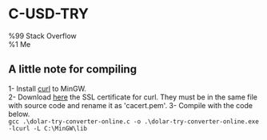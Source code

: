 # C-USD-TRY
%99 Stack Overflow  
%1  Me  

## A little note for compiling  
1-  Install [curl](https://curl.se/windows/) to MinGW.  
2-  Download [here](https://curl.haxx.se/docs/sslcerts.html) the SSL certificate for curl. They must be in the same file with source code and rename it as 'cacert.pem'.
3-  Compile with the code below.  
    ```
      gcc .\dolar-try-converter-online.c -o .\dolar-try-converter-online.exe -lcurl -L C:\MinGW\lib
    ```
